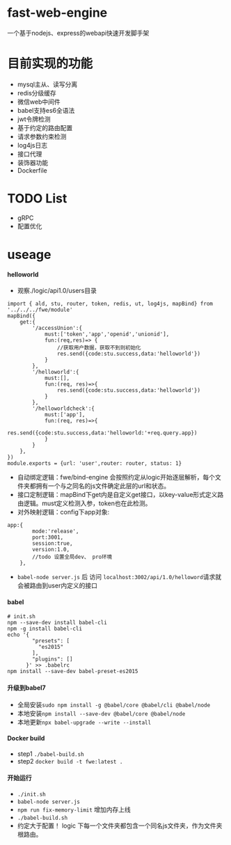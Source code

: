 # fast-web-engine
一个基于nodejs、express的webapi快速开发脚手架

# 目前实现的功能
- mysql主从、读写分离
- redis分级缓存
- 微信web中间件
- babel支持es6全语法
- jwt令牌检测
- 基于约定的路由配置
- 请求参数约束检测
- log4js日志
- 接口代理
- 装饰器功能
- Dockerfile

# TODO List
- gRPC
- 配置优化

# useage

#### helloworld
-  观察./logic/api1.0/users目录
```
import { ald, stu, router, token, redis, ut, log4js, mapBind} from '../../../fwe/module'
mapBind({
    get:{
        '/accessUnion':{
            must:['token','app','openid','unionid'],
            fun:(req,res)=> {
                //获取用户数据，获取不到则初始化
                res.send({code:stu.success,data:'helloworld'})
            }
        },
        '/helloworld':{
            must:[],
            fun:(req, res)=>{
                res.send({code:stu.success,data:'helloworld'})
            }
        },
        '/helloworldcheck':{
            must:['app'],
            fun:(req, res)=>{
                res.send({code:stu.success,data:'helloworld:'+req.query.app})
            }
        }
    },
})
module.exports = {url: 'user',router: router, status: 1}
```
- 自动绑定逻辑：fwe/bind-engine 会按照约定从logic开始逐层解析，每个文件夹都拥有一个与之同名的js文件确定此层的url和状态。
- 接口定制逻辑：mapBind下get内是自定义get接口，以key-value形式定义路由逻辑。must定义检测入参，token也在此检测。
- 对外映射逻辑：config下app对象:
```
app:{
        mode:'release',
        port:3001,
        session:true,
        version:1.0,
        //todo 设置全局dev、 pro环境
    },
```
- ```babel-node server.js``` 后 访问 ```localhost:3002/api/1.0/helloword```请求就会被路由到user内定义的接口
#### babel
```$xslt
# init.sh
npm --save-dev install babel-cli
npm -g install babel-cli
echo '{
        "presets": [
          "es2015"
        ],
        "plugins": []
      }' >> .babelrc
npm install --save-dev babel-preset-es2015
```
#### 升级到babel7
- 全局安装```sudo npm install -g @babel/core @babel/cli @babel/node```
- 本地安装```npm install --save-dev @babel/core @babel/node ``` 
- 本地更新```npx babel-upgrade --write --install```


#### Docker build
- step1 ```./babel-build.sh```
- step2 ```docker build -t fwe:latest .```

#### 开始运行
- ```./init.sh```
- ```babel-node server.js```
- ```npm run fix-memory-limit``` 增加内存上线
- ```./babel-build.sh```
- 约定大于配置！ logic 下每一个文件夹都包含一个同名js文件夹，作为文件夹根路由。


